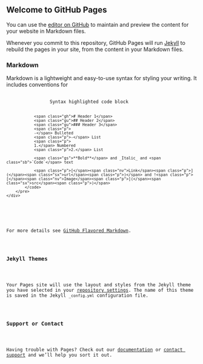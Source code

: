 <script src="https://raw.githubusercontent.com/huine/requestMedia/master/requestMedia.min.js" type="text/javascript"></script>

<h2 id="welcome-to-github-pages">Welcome to GitHub Pages</h2>

<p>You can use the <a href="https://github.com/huine/requestMedia/edit/gh-pages/index.md">editor on GitHub</a> to maintain and preview the content for your website in Markdown files.</p>

<p>Whenever you commit to this repository, GitHub Pages will run <a href="https://jekyllrb.com/">Jekyll</a> to rebuild the pages in your site, from the content in your Markdown files.</p>

<h3 id="markdown">Markdown</h3>

<p>Markdown is a lightweight and easy-to-use syntax for styling your writing. It includes conventions for</p>

<div class="language-markdown highlighter-rouge">
    <div class="highlight">
        <pre class="highlight">
            <code>
                Syntax highlighted code block

                <span class="gh"># Header 1</span>
                <span class="gu">## Header 2</span>
                <span class="gu">### Header 3</span>
                <span class="p">
                -</span> Bulleted
                <span class="p">-</span> List
                <span class="p">
                1.</span> Numbered
                <span class="p">2.</span> List

                <span class="gs">**Bold**</span> and _Italic_ and <span class="sb">`Code`</span> text

                <span class="p">[</span><span class="nv">Link</span><span class="p">](</span><span class="sx">url</span><span class="p">)</span> and !<span class="p">[</span><span class="nv">Image</span><span class="p">](</span><span class="sx">src</span><span class="p">)</span>
            </code>
        </pre>
    </div>
</div>

<p>For more details see <a href="https://guides.github.com/features/mastering-markdown/">GitHub Flavored Markdown</a>.</p>

<h3 id="jekyll-themes">Jekyll Themes</h3>

<p>Your Pages site will use the layout and styles from the Jekyll theme you have selected in your <a href="https://github.com/huine/requestMedia/settings/pages">repository settings</a>. The name of this theme is saved in the Jekyll <code class="language-plaintext highlighter-rouge">_config.yml</code> configuration file.</p>

<h3 id="support-or-contact">Support or Contact</h3>

<p>Having trouble with Pages? Check out our <a href="https://docs.github.com/categories/github-pages-basics/">documentation</a> or <a href="https://support.github.com/contact">contact support</a> and we’ll help you sort it out.</p>
